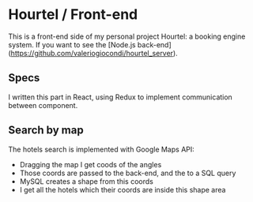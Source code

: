 # Hourtel / Front-end

This is a front-end side of my personal project Hourtel: a booking engine system.
If you want to see the [Node.js back-end] (https://github.com/valeriogiocondi/hourtel_server).


## Specs

I written this part in React, using Redux to implement communication between component.


## Search by map

The hotels search is implemented with Google Maps API: 

* Dragging the map I get coods of the angles
* Those coords are passed to the back-end, and the to a SQL query
* MySQL creates a shape from this coords
* I get all the hotels which their coords are inside this shape area 

